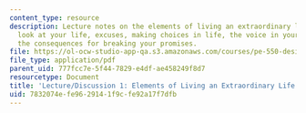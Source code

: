 ```yaml
---
content_type: resource
description: Lecture notes on the elements of living an extraordinary life, how to
  look at your life, excuses, making choices in life, the voice in your head, and
  the consequences for breaking your promises.
file: https://ol-ocw-studio-app-qa.s3.amazonaws.com/courses/pe-550-designing-your-life-spring-2009/7832074efe9629141f9cfe92a17f7dfb_MITPE_550iap09_s09_lec01_iap07.pdf
file_type: application/pdf
parent_uid: 777fcc7e-5f44-7829-e4df-ae458249f8d7
resourcetype: Document
title: 'Lecture/Discussion 1: Elements of Living an Extraordinary Life'
uid: 7832074e-fe96-2914-1f9c-fe92a17f7dfb
---
```

